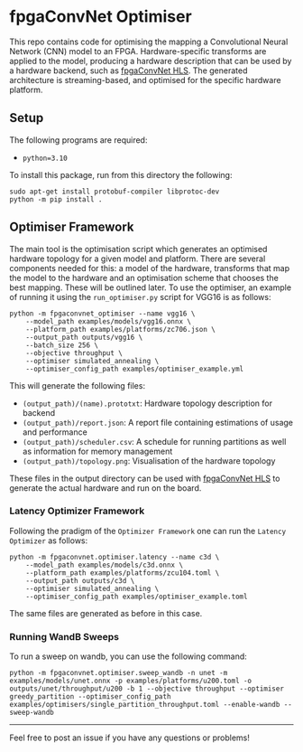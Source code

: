 # fpgaConvNet Optimiser

This repo contains code for optimising the mapping a Convolutional Neural Network (CNN) model to an FPGA. Hardware-specific transforms are applied to the model, producing a hardware description that can be used by a hardware backend, such as [fpgaConvNet HLS](https://github.com/AlexMontgomerie/fpgaconvnet-hls). The generated architecture is streaming-based, and optimised for the specific hardware platform.

## Setup

The following programs are required:

- `python=3.10`

To install this package, run from this directory the following:

```
sudo apt-get install protobuf-compiler libprotoc-dev
python -m pip install .
```

## Optimiser Framework

The main tool is the optimisation script which generates an optimised hardware topology for a given model and platform. There are several components needed for this: a model of the hardware, transforms that map the model to the hardware and an optimisation scheme that chooses the best mapping. These will be outlined later.
To use the optimiser, an example of running it using the `run_optimiser.py` script for VGG16 is as follows:

```Shell
python -m fpgaconvnet_optimiser --name vgg16 \
    --model_path examples/models/vgg16.onnx \
    --platform_path examples/platforms/zc706.json \
    --output_path outputs/vgg16 \
    --batch_size 256 \
    --objective throughput \
    --optimiser simulated_annealing \
    --optimiser_config_path examples/optimiser_example.yml
```

This will generate the following files:

- `(output_path)/(name).prototxt`: Hardware topology description for backend
- `(output_path)/report.json`: A report file containing estimations of usage and performance
- `(output_path)/scheduler.csv`: A schedule for running partitions as well as information for memory management
- `(output_path)/topology.png`: Visualisation of the hardware topology

These files in the output directory can be used with [fpgaConvNet HLS](https://github.com/AlexMontgomerie/fpgaconvnet-hls) to generate the actual hardware and run on the board.

### Latency Optimizer Framework
Following the pradigm of the `Optimizer Framework` one can run the `Latency Optimizer` as follows:
```
python -m fpgaconvnet.optimiser.latency --name c3d \
    --model_path examples/models/c3d.onnx \
    --platform_path examples/platforms/zcu104.toml \
    --output_path outputs/c3d \
    --optimiser simulated_annealing \
    --optimiser_config_path examples/optimiser_example.toml
```
The same files are generated as before in this case.


### Running WandB Sweeps
To run a sweep on wandb, you can use the following command:
```
python -m fpgaconvnet.optimiser.sweep_wandb -n unet -m examples/models/unet.onnx -p examples/platforms/u200.toml -o outputs/unet/throughput/u200 -b 1 --objective throughput --optimiser greedy_partition --optimiser_config_path examples/optimisers/single_partition_throughput.toml --enable-wandb --sweep-wandb
```
---

Feel free to post an issue if you have any questions or problems!

